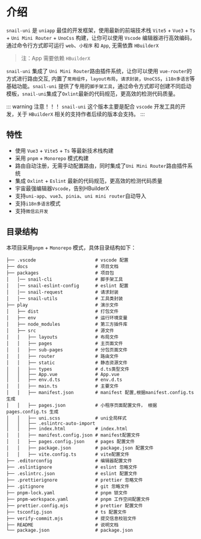 # 介绍

`snail-uni` 是 `uniapp` 最佳的开发框架，使用最新的前端技术栈 `Vite5` + `Vue3` + `Ts` +  `Uni Mini Router` + `UnoCss` 构建，让你可以使用 `Vscode` 编辑器进行高效编码，通过命令行方式即可运行 `web`、`小程序` 和 `App`, 无需依靠 `HBuilderX`
> 注：App 需要依赖 `HBuilderX`

`snail-uni` 集成了 `Uni Mini Router`路由插件系统，让你可以使用 `vue-router`的方式进行路由交互, 内置了`常用组件`，`layout布局`，`请求封装`，`UnoCSS`，`i18n多语言`等基础功能。`snail-uni` 提供了专用的`脚手架工具`，通过命令方式即可创建不同启动模板，`snail-uni`集成了`Oxlint`最新的代码规范，更高效的检测代码质量。

::: warning 注意！！！
`snail-uni` 这个版本主要是配合 `vscode` 开发工具的开发，关于 `HBuilderX` 相关的支持作者后续的版本会支持。
:::

## 特性

- 使用 `Vue3` + `Vite5` + `Ts` 等最新技术栈构建
- 采用 `pnpm` + `Monorepo` 模式构建
- 路由自动注册，无需手动配置路由，同时集成了`Uni Mini Router`路由插件系统
- 集成 `Oxlint` + `Eslint` 最新的代码规范，更高效的检测代码质量
- 宇宙最强编辑器`Vscode`，告别HBuilderX
- 支持`uni-app`、`vue3`、`pinia`、`uni mini router`自动导入
- 支持`i18n多语言`模式
- 支持`微信云开发`

## 目录结构

本项目采用`pnpm` + `Monorepo` 模式，具体目录结构如下：

```shell
├── .vscode                      # vscode 配置   
├── docs                         # 项目文档
├── packages                     # 项目包
│   │── snail-cli                # 脚手架工具
│   │── snail-eslint-config      # eslint 配置
│   │── snail-request            # 请求封装
│   │── snail-utils              # 工具类封装
├── play                         # 演示文件
│   ├── dist                     # 打包文件
│   ├── env                      # 运行环境变量
│   ├── node_modules             # 第三方插件库
│   ├── src                      # 源文件        
│   │   ├── layouts              # 布局文件
│   │   ├── pages                # 主页面文件
│   │   ├── sub-pages            # 分包页面文件
│   │   ├── router               # 路由文件
│   │   ├── static               # 静态资源文件
│   │   ├── types                # d.ts类型文件
│   │   ├── App.vue              # App.vue
│   │   ├── env.d.ts             # env.d.ts
│   │   ├── main.ts              # 主要文件
│   │   ├── manifest.json        # manifest 配置,根据manifest.config.ts 生成
│   │   ├── pages.json           # 小程序页面配置文件， 根据pages.config.ts 生成
│   │   ├── uni.scss             # uni全局样式 
│   │   ├── .eslintrc-auto-import 
│   │   ├── index.html           # index.html 
│   │   ├── manifest.config.json # manifest配置文件 
│   │   ├── pages.config.json    # pages 配置文件 
│   │   ├── package.json         # package.json 配置文件 
│   │   ├── vite.config.ts       # vite配置文件
├── .editorconfig                # 编辑器配置文件
├── .eslintignore                # eslint 忽略文件
├── .eslintrc.json               # eslint 配置文件
├── .prettierignore              # prettier 忽略文件
├── .gitignore                   # git 忽略文件
├── pnpm-lock.yaml               # pnpm 锁文件
├── pnpm-workspace.yaml          # pnpm 工作空间配置文件
├── prettier.config.mjs          # prettier 配置文件
├── tsconfig.json                # ts 配置文件
├── verify-commit.mjs            # 提交信息校验文件
├── README                       # 说明文档
└── package.json                 # package.json
```
